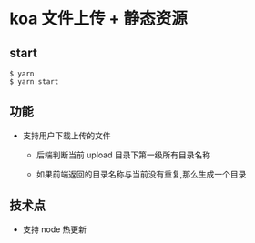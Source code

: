 # koa 文件上传 + 静态资源

## start

```shell
$ yarn 
$ yarn start
```

## 功能

- 支持用户下载上传的文件

    - 后端判断当前 upload 目录下第一级所有目录名称
  
    - 如果前端返回的目录名称与当前没有重复,那么生成一个目录
  
## 技术点

- 支持 node 热更新